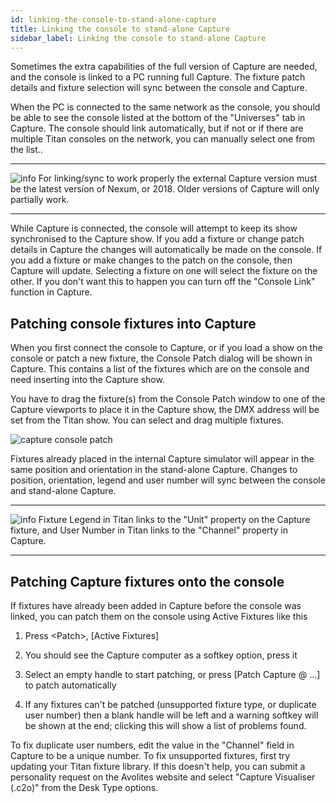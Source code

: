 ```yaml
---
id: linking-the-console-to-stand-alone-capture 
title: Linking the console to stand-alone Capture
sidebar_label: Linking the console to stand-alone Capture
---
```


Sometimes the extra capabilities of the full version of Capture are
needed, and the console is linked to a PC running full Capture. The
fixture patch details and fixture selection will sync between the
console and Capture.

When the PC is connected to the same network as the console, you should
be able to see the console listed at the bottom of the "Universes" tab
in Capture. The console should link automatically, but if not or if
there are multiple Titan consoles on the network, you can manually
select one from the list..

  --------------------------------------------------------------------------------------------- ------------------------------------------------------------------------------------------------------------------------------------------------------------------
  ![info](/docs/images/image6.png)   For linking/sync to work properly the external Capture version must be the latest version of Nexum, or 2018. Older versions of Capture will only partially work.
  --------------------------------------------------------------------------------------------- ------------------------------------------------------------------------------------------------------------------------------------------------------------------

While Capture is connected, the console will attempt to keep its show
synchronised to the Capture show. If you add a fixture or change patch
details in Capture the changes will automatically be made on the
console. If you add a fixture or make changes to the patch on the
console, then Capture will update. Selecting a fixture on one will
select the fixture on the other. If you don't want this to happen you
can turn off the "Console Link" function in Capture.

Patching console fixtures into Capture
--------------------------------------

When you first connect the console to Capture, or if you load a show on
the console or patch a new fixture, the Console Patch dialog will be
shown in Capture. This contains a list of the fixtures which are on the
console and need inserting into the Capture show.

You have to drag the fixture(s) from the Console Patch window to one of
the Capture viewports to place it in the Capture show, the DMX address
will be set from the Titan show. You can select and drag multiple
fixtures.

![capture console
patch](/docs/images/image271.png)

Fixtures already placed in the internal Capture simulator will appear in
the same position and orientation in the stand-alone Capture. Changes to
position, orientation, legend and user number will sync between the
console and stand-alone Capture.

  --------------------------------------------------------------------------------------------- ---------------------------------------------------------------------------------------------------------------------------------------------------
  ![info](/docs/images/image6.png)   Fixture Legend in Titan links to the "Unit" property on the Capture fixture, and User Number in Titan links to the "Channel" property in Capture.
  --------------------------------------------------------------------------------------------- ---------------------------------------------------------------------------------------------------------------------------------------------------

Patching Capture fixtures onto the console
------------------------------------------

If fixtures have already been added in Capture before the console was
linked, you can patch them on the console using Active Fixtures like
this

1. Press \<Patch\>, \[Active Fixtures\]

2. You should see the Capture computer as a softkey option, press it

3. Select an empty handle to start patching, or press \[Patch Capture @
...\] to patch automatically

4. If any fixtures can't be patched (unsupported fixture type, or
duplicate user number) then a blank handle will be left and a warning
softkey will be shown at the end; clicking this will show a list of
problems found.

To fix duplicate user numbers, edit the value in the "Channel" field in
Capture to be a unique number. To fix unsupported fixtures, first try
updating your Titan fixture library. If this doesn't help, you can
submit a personality request on the Avolites website and select "Capture
Visualiser (.c2o)" from the Desk Type options.


